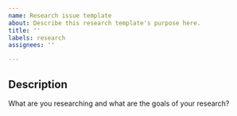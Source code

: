 ```yaml
---
name: Research issue template
about: Describe this research template's purpose here.
title: ''
labels: research
assignees: ''

---
```


## Description
What are you researching and what are the goals of your research?
